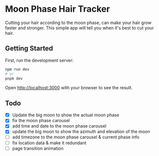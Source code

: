 # Moon Phase Hair Tracker

Cutting your hair according to the moon phase, can make your hair grow faster and stronger. This simple app will tell you when it's best to cut your hair.

## Getting Started

First, run the development server:

```bash
npm run dev
# or
pnpm dev
```

Open [http://localhost:3000](http://localhost:3000) with your browser to see the result.



## Todo

- [x] Update the big moon to show the actual moon phase 
- [x] fix the moon phase carousel 
- [x] add time and date to the moon phase carousel
- [x] update the big moon to show the azimuth and elevation of the moon
- [ ] add timezone to the moon phase carousel & current phase info 
- [ ] fix location data & make it redundant
- [ ] page transition animation